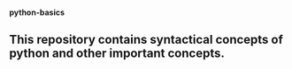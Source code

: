 #### python-basics

## This repository contains syntactical concepts of python and other important concepts.
